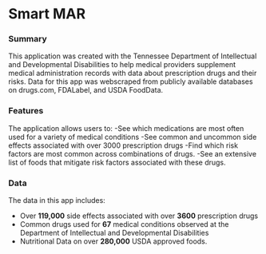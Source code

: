 # **Smart MAR**
### **Summary**

This application was created with the Tennessee Department of Intellectual and Developmental Disabilities to help medical providers supplement medical administration records with data about prescription drugs and their risks. Data for this app was webscraped from publicly available databases on drugs.com, FDALabel, and USDA FoodData. 

### **Features**
The application allows users to:
-See which medications are most often used for a variety of medical conditions
-See common and uncommon side effects associated with over 3000 prescription drugs
-Find which risk factors are most common across combinations of drugs.
-See an extensive list of foods that mitigate risk factors associated with these drugs.
### **Data**
The data in this app includes:
- Over **119,000** side effects associated with over **3600** prescription drugs
- Common drugs used for **67** medical conditions observed at the Department of Intellectual and Developmental Disabilities
- Nutritional Data on over **280,000** USDA approved foods.